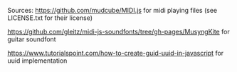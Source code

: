 Sources:
https://github.com/mudcube/MIDI.js for midi playing files (see LICENSE.txt for their license)

https://github.com/gleitz/midi-js-soundfonts/tree/gh-pages/MusyngKite for guitar soundfont

https://www.tutorialspoint.com/how-to-create-guid-uuid-in-javascript for uuid implementation
